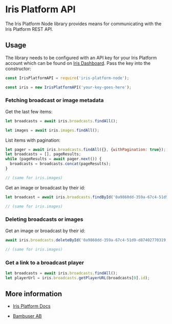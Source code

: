 # Iris Platform API

The Iris Platform Node library provides means for communicating with the Iris Platform REST API.

## Usage

The library needs to be configured with an API key for your Iris Platform account which can be found on [Iris Dashboard](https://dashboard.irisplatform.io). Pass the key into the constructor:

```javascript
const IrisPlatformAPI = require('iris-platform-node');

const iris = new IrisPlatformAPI('your-key-goes-here');
```

### Fetching broadcast or image metadata

Get the last few items:

```javascript
let broadcasts = await iris.broadcasts.findAll();

let images = await iris.images.findAll();
```

List items with pagination:

```javascript
let pager = await iris.broadcasts.findAll({}, {withPagination: true});
let broadcasts = [], pageResults;
while (pageResults = await pager.next()) {
  broadcasts = broadcasts.concat(pageResults);
}

// (same for iris.images)
```

Get an image or broadcast by their id:

```javascript
let broadcast = await iris.broadcasts.findById('0a9860dd-359a-67c4-51d9-d87402770319');

// (same for iris.images)
```

### Deleting broadcasts or images

Get an image or broadcast by their id:

```javascript
await iris.broadcasts.deleteById('0a9860dd-359a-67c4-51d9-d87402770319');

// (same for iris.images)
```

### Get a link to a broadcast player

```javascript
let broadcasts = await iris.broadcasts.findAll();
let playerUrl = iris.broadcasts.getPlayerURL(broadcasts[0].id);
```

## More information

* [Iris Platform Docs](https://irisplatform.io/docs)

* [Bambuser AB](https://bambuser.com)
